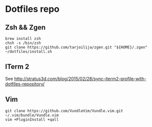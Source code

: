 # Dotfiles repo

## Zsh && Zgen

    brew install zsh
    chsh -s /bin/zsh
    git clone https://github.com/tarjoilija/zgen.git "${HOME}/.zgen"
    ~/dotfiles/install.sh

## ITerm 2
See http://stratus3d.com/blog/2015/02/28/sync-iterm2-profile-with-dotfiles-repository/

## Vim

    git clone https://github.com/VundleVim/Vundle.vim.git ~/.vim/bundle/Vundle.vim
    vim +PluginInstall +qall